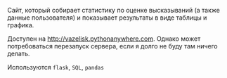 Сайт, который собирает статистику по оценке высказываний (а также данные пользователя) и показывает результаты в виде таблицы и графика.

Доступен на http://vazelisk.pythonanywhere.com. Однако может потребоваться перезапуск сервера, если я долго не буду там ничего делать.

Используются `flask`, `SQL`, `pandas`

